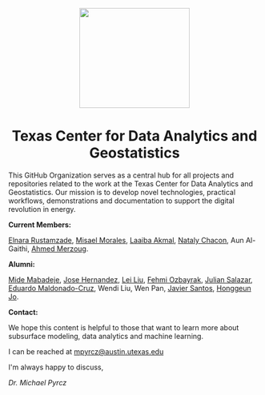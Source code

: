 <p align="center">
    <img src="https://github.com/GeostatsGuy/GeostatsPy/blob/master/TCG_color_logo.png" width="220" height="200" />
</p>

<h1 align="center"> Texas Center for Data Analytics and Geostatistics </h1>


This GitHub Organization serves as a central hub for all projects and repositories related to the work at the Texas Center for Data Analytics and Geostatistics. Our mission is to develop novel technologies, practical workflows, demonstrations and documentation to support the digital revolution in energy.




**Current Members:**

[Elnara Rustamzade](https://github.com/ElnaraRustamzade), 
[Misael Morales](https://github.com/misaelmmorales), 
[Laaiba Akmal](https://github.com/laaibaakmal), 
[Nataly Chacon](https://github.com/chaconnb), 
Aun Al-Gaithi, 
[Ahmed Merzoug](https://github.com/AhmedMerz).

**Alumni:**

[Mide Mabadeje](https://github.com/Mide478), 
[Jose Hernandez](https://github.com/JoseLuisHerme), 
[Lei Liu](https://github.com/LeiLiu-cloud), 
[Fehmi Ozbayrak](https://github.com/fozba), 
[Julian Salazar](https://github.com/julianslz), 
[Eduardo Maldonado-Cruz](https://github.com/emaldonadocruz), 
Wendi Liu, 
Wen Pan, 
[Javier Santos](https://github.com/je-santos), 
[Honggeun Jo](https://github.com/geomodeller).



**Contact:**

We hope this content is helpful to those that want to learn more about subsurface modeling, data analytics and machine learning.

I can be reached at mpyrcz@austin.utexas.edu

I'm always happy to discuss,

*Dr. Michael Pyrcz*




<!--- 
Comments
--->

